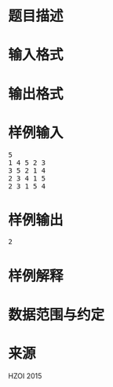 

# 题目描述



# 输入格式



# 输出格式



# 样例输入


<pre>5
1 4 5 2 3
3 5 2 1 4
2 3 4 1 5
2 3 1 5 4
</pre>

# 样例输出


<pre>2</pre>

# 样例解释



# 数据范围与约定



# 来源


<p>
HZOI 2015
</p>
